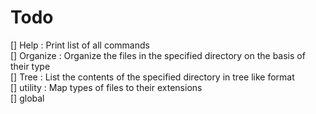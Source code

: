 # Todo
[] Help : Print list of all commands  
[] Organize : Organize the files in the specified directory on the basis of their type  
[] Tree : List the contents of the specified directory in tree like format  
[] utility : Map types of files to their extensions  
[] global
